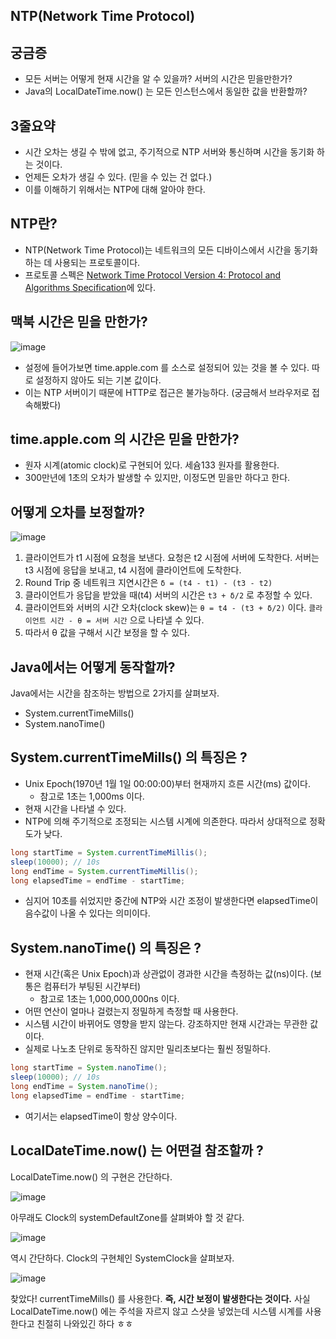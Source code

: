 ## NTP(Network Time Protocol)

## 궁금증

- 모든 서버는 어떻게 현재 시간을 알 수 있을까? 서버의 시간은 믿을만한가?
- Java의 LocalDateTime.now() 는 모든 인스턴스에서 동일한 값을 반환할까?

## 3줄요약

- 시간 오차는 생길 수 밖에 없고, 주기적으로 NTP 서버와 통신하며 시간을 동기화 하는 것이다.
- 언제든 오차가 생길 수 있다. (믿을 수 있는 건 없다.)
- 이를 이해하기 위해서는 NTP에 대해 알아야 한다.

## NTP란?

- NTP(Network Time Protocol)는 네트워크의 모든 디바이스에서 시간을 동기화하는 데 사용되는 프로토콜이다.
- 프로토콜 스펙은 [Network Time Protocol Version 4: Protocol and Algorithms Specification](https://datatracker.ietf.org/doc/html/rfc5905)에 있다.

## 맥북 시간은 믿을 만한가?

![image](https://github.com/user-attachments/assets/8f23f84c-200d-4610-9f76-9e368c793fe2)

- 설정에 들어가보면 time.apple.com 를 소스로 설정되어 있는 것을 볼 수 있다. 따로 설정하지 않아도 되는 기본 값이다.
- 이는 NTP 서버이기 때문에 HTTP로 접근은 불가능하다. (궁금해서 브라우저로 접속해봤다)

## time.apple.com 의 시간은 믿을 만한가?

- 원자 시계(atomic clock)로 구현되어 있다. 세슘133 원자를 활용한다.
- 300만년에 1초의 오차가 발생할 수 있지만, 이정도면 믿을만 하다고 한다.

## 어떻게 오차를 보정할까?

![image](https://miro.medium.com/v2/resize:fit:720/format:webp/1*rPx5dnTlKec_bQ5qPaAaUQ.png)

1. 클라이언트가 t1 시점에 요청을 보낸다. 요청은 t2 시점에 서버에 도착한다. 서버는 t3 시점에 응답을 보내고, t4 시점에 클라이언트에 도착한다.
2. Round Trip 중 네트워크 지연시간은 `δ = (t4 - t1) - (t3 - t2)`
3. 클라이언트가 응답을 받았을 때(t4) 서버의 시간은 `t3 + δ/2` 로 추정할 수 있다.
4. 클라이언트와 서버의 시간 오차(clock skew)는 `θ = t4 - (t3 + δ/2)` 이다. `클라이언트 시간 - θ = 서버 시간` 으로 나타낼 수 있다.
5. 따라서 θ 값을 구해서 시간 보정을 할 수 있다.

## Java에서는 어떻게 동작할까?

Java에서는 시간을 참조하는 방법으로 2가지를 살펴보자.

- System.currentTimeMills()
- System.nanoTime()

## System.currentTimeMills() 의 특징은 ?

- Unix Epoch(1970년 1월 1일 00:00:00)부터 현재까지 흐른 시간(ms) 값이다.
  - 참고로 1초는 1,000ms 이다.
- 현재 시간을 나타낼 수 있다.
- NTP에 의해 주기적으로 조정되는 시스템 시계에 의존한다. 따라서 상대적으로 정확도가 낮다.

```java
long startTime = System.currentTimeMillis();
sleep(10000); // 10s
long endTime = System.currentTimeMillis();
long elapsedTime = endTime - startTime;
```
- 심지어 10초를 쉬었지만 중간에 NTP와 시간 조정이 발생한다면 elapsedTime이 음수값이 나올 수 있다는 의미이다.

## System.nanoTime() 의 특징은 ?

- 현재 시간(혹은 Unix Epoch)과 상관없이 경과한 시간을 측정하는 값(ns)이다. (보통은 컴퓨터가 부팅된 시간부터)
  - 참고로 1초는 1,000,000,000ns 이다.
- 어떤 연산이 얼마나 걸렸는지 정밀하게 측정할 때 사용한다.
- 시스템 시간이 바뀌어도 영향을 받지 않는다. 강조하지만 현재 시간과는 무관한 값이다.
- 실제로 나노초 단위로 동작하진 않지만 밀리초보다는 훨씬 정밀하다.

```java
long startTime = System.nanoTime();
sleep(10000); // 10s
long endTime = System.nanoTime();
long elapsedTime = endTime - startTime;
```
- 여기서는 elapsedTime이 항상 양수이다.

## LocalDateTime.now() 는 어떤걸 참조할까 ?

LocalDateTime.now() 의 구현은 간단하다.

![image](https://github.com/user-attachments/assets/909566ac-90d5-4ea8-a529-ad78f5c2e74a)

아무래도 Clock의 systemDefaultZone를 살펴봐야 할 것 같다.

![image](https://github.com/user-attachments/assets/f7a1bb6c-dfba-4e10-aa53-4753870b0a19)

역시 간단하다. Clock의 구현체인 SystemClock을 살펴보자.

![image](https://github.com/user-attachments/assets/f577aef4-ae8e-4cf0-944d-037c39c58fb7)

찾았다! currentTimeMills() 를 사용한다. **즉, 시간 보정이 발생한다는 것이다.**
사실 LocalDateTime.now() 에는 주석을 자르지 않고 스샷을 넣었는데 시스템 시계를 사용한다고 친절히 나와있긴 하다 ㅎㅎ
